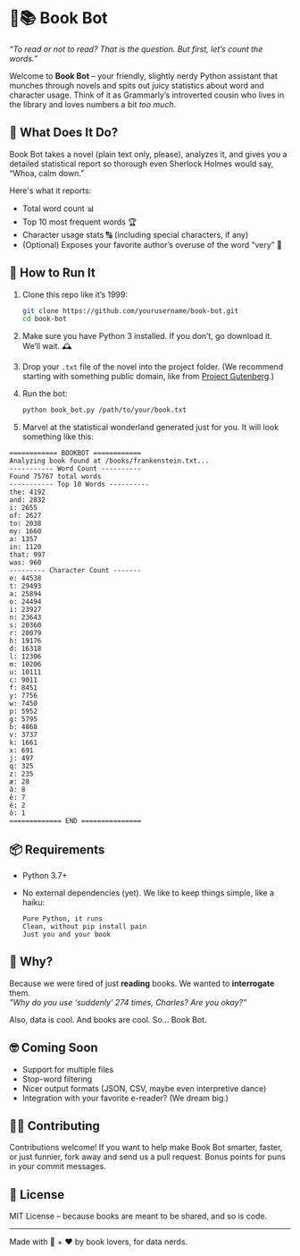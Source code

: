 # 🤖📚 Book Bot

_“To read or not to read? That is the question. But first, let’s count the words.”_

Welcome to **Book Bot** – your friendly, slightly nerdy Python assistant that munches through novels and spits out juicy statistics about word and character usage. Think of it as Grammarly’s introverted cousin who lives in the library and loves numbers a bit *too much*.

## 📖 What Does It Do?

Book Bot takes a novel (plain text only, please), analyzes it, and gives you a detailed statistical report so thorough even Sherlock Holmes would say, “Whoa, calm down.”

Here's what it reports:

- Total word count 📊  
- Top 10 most frequent words 🏆  
- Character usage stats 🔠 (including special characters, if any)  
- (Optional) Exposes your favorite author’s overuse of the word “very” 👀  

## 🚀 How to Run It

1. Clone this repo like it’s 1999:

   ```bash
   git clone https://github.com/yourusername/book-bot.git
   cd book-bot
   ```

2. Make sure you have Python 3 installed. If you don’t, go download it. We’ll wait. 🕰️

3. Drop your `.txt` file of the novel into the project folder. (We recommend starting with something public domain, like from [Project Gutenberg](https://www.gutenberg.org/).)

4. Run the bot:

   ```bash
   python book_bot.py /path/to/your/book.txt
   ```

5. Marvel at the statistical wonderland generated just for you. It will look something like this:

```
============ BOOKBOT ============
Analyzing book found at /books/frankenstein.txt...
----------- Word Count ----------
Found 75767 total words
----------- Top 10 Words ----------
the: 4192
and: 2832
i: 2655
of: 2627
to: 2038
my: 1660
a: 1357
in: 1120
that: 997
was: 960
--------- Character Count -------
e: 44538
t: 29493
a: 25894
o: 24494
i: 23927
n: 23643
s: 20360
r: 20079
h: 19176
d: 16318
l: 12306
m: 10206
u: 10111
c: 9011
f: 8451
y: 7756
w: 7450
p: 5952
g: 5795
b: 4868
v: 3737
k: 1661
x: 691
j: 497
q: 325
z: 235
æ: 28
â: 8
ê: 7
ë: 2
ô: 1
============= END ===============
```

## 📦 Requirements

- Python 3.7+
- No external dependencies (yet). We like to keep things simple, like a haiku:

  ```
  Pure Python, it runs  
  Clean, without pip install pain  
  Just you and your book
  ```

## 🧠 Why?

Because we were tired of just **reading** books. We wanted to **interrogate** them.  
_"Why do you use ‘suddenly’ 274 times, Charles? Are you okay?"_

Also, data is cool. And books are cool. So... Book Bot.

## 🤓 Coming Soon

- Support for multiple files  
- Stop-word filtering  
- Nicer output formats (JSON, CSV, maybe even interpretive dance)  
- Integration with your favorite e-reader? (We dream big.)

## 🧙‍♂️ Contributing

Contributions welcome! If you want to help make Book Bot smarter, faster, or just funnier, fork away and send us a pull request. Bonus points for puns in your commit messages.

## 📜 License

MIT License – because books are meant to be shared, and so is code.

---

Made with 🧠 + ❤️ by book lovers, for data nerds.
